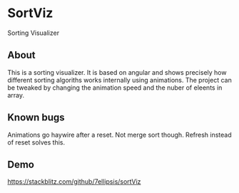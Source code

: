 # SortViz
Sorting Visualizer

## About
This is a sorting visualizer. It is based on angular and shows precisely how different sorting algoriths works internally using animations.
The project can be tweaked by changing the animation speed and the nuber of eleents in array.

## Known bugs
Animations go haywire after a reset. Not merge sort though.
Refresh instead of reset solves this.

## Demo
https://stackblitz.com/github/7ellipsis/sortViz

